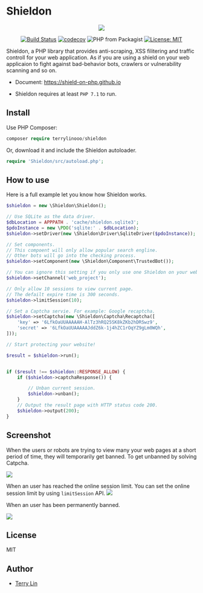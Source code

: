 # Shieldon

<div style="text-align: center">

![](https://i.imgur.com/G4xpugB.png)

[![Build Status](https://travis-ci.org/terrylinooo/shieldon.svg?branch=master)](https://travis-ci.org/terrylinooo/shieldon) [![codecov](https://img.shields.io/codecov/c/github/terrylinooo/shieldon.svg)](https://codecov.io/gh/terrylinooo/shieldon) ![PHP from Packagist](https://img.shields.io/packagist/php-v/terrylinooo/shieldon.svg) [![License: MIT](https://img.shields.io/badge/License-MIT-yellow.svg)](https://opensource.org/licenses/MIT) 

</div>

Shieldon, a PHP library that provides anti-scraping, XSS filitering and traffic controll for your web application. As if you are using a shield on your web applicaion to fight against bad-behavior bots, crawlers or vulnerability scanning and so on.

- Document: https://shield-on-php.github.io

- Shieldon requires at least `PHP 7.1` to run.

## Install

Use PHP Composer:
```php
composer require terrylinooo/shieldon
```
Or, download it and include the Shieldon autoloader.
```php
require 'Shieldon/src/autoload.php';
```

## How to use

Here is a full example let you know how Shieldon works.

```php
$shieldon = new \Shieldon\Shieldon();

// Use SQLite as the data driver.
$dbLocation = APPPATH . 'cache/shieldon.sqlite3';
$pdoInstance = new \PDO('sqlite:' . $dbLocation);
$shieldon->setDriver(new \Shieldon\Driver\SqliteDriver($pdoInstance));

// Set components.
// This compoent will only allow popular search engline.
// Other bots will go into the checking process.
$shieldon->setComponent(new \Shieldon\Component\TrustedBot());

// You can ignore this setting if you only use one Shieldon on your web application. This is for multiple instances.
$shieldon->setChannel('web_project');

// Only allow 10 sessions to view current page.
// The defailt expire time is 300 seconds.
$shieldon->limitSession(10);

// Set a Captcha servie. For example: Google recaptcha.
$shieldon->setCaptcha(new \Shieldon\Captcha\Recaptcha([
    'key' => '6LfkOaUUAAAAAH-AlTz3hRQ25SK8kZKb2hDRSwz9',
    'secret' => '6LfkOaUUAAAAAJddZ6k-1j4hZC1rOqYZ9gLm0WQh',
]));

// Start protecting your website!

$result = $shieldon->run();


if ($result !== $shieldon::RESPONSE_ALLOW) {
    if ($shieldon->captchaResponse()) {

        // Unban current session.
        $shieldon->unban();
    }
    // Output the result page with HTTP status code 200.
    $shieldon->output(200);
}

```

## Screenshot

When the users or robots are trying to view many your web pages at a short period of time, they will temporarily get banned. To get unbanned by solving Catpcha.

![](https://i.imgur.com/FfG8fTF.png)

When an user has reached the online session limit. You can set the online session limit by using `limitSession` API.
![](https://i.imgur.com/1HpMO5Q.png)

When an user has been permanently banned.

![](https://i.imgur.com/7PdjkKV.png)

## License

MIT

## Author

- [Terry Lin](https://terryl.in)
